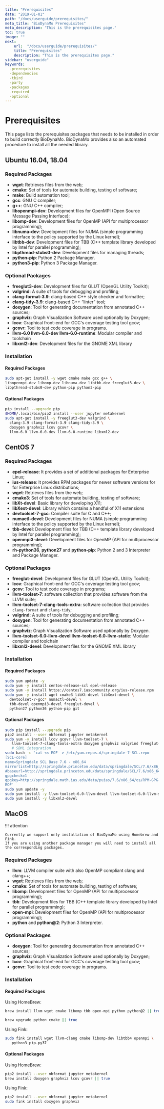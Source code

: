 ```yaml
---
title: "Prerequisites"
date: "2019-01-01"
path: "/docs/userguide/prerequisites/"
meta_title: "BioDynaMo Prerequisites"
meta_description: "This is the prerequisites page."
toc: true
image: ""
next:
    url:  "/docs/userguide/prerequisites/"
    title: "Prerequisites"
    description: "This is the prerequisites page."
sidebar: "userguide"
keywords:
  -prerequisites
  -dependencies
  -third
  -party
  -packages
  -required
  -optional
---
```



# Prerequisites

This page lists the prerequisites packages that needs to be installed in order to build correctly BioDynaMo.
BioDynaMo provides also an automated procedure to install all the needed library.

## Ubuntu 16.04, 18.04

### Required Packages

  * **wget**: Retrieves files from the web;
  * **cmake**: Set of tools for automate building, testing of software;
  * **make**: Build automation tool;
  * **gcc**: GNU C compiler;
  * **g++**: GNU C++ compiler;
  * **libopenmpi-dev**: Development files for OpenMPI (Open Source Message Passing Interface);
  * **libomp-dev**: Development files for OpenMP (API for multiprocessor programming);
  * **libnuma-dev**: Development files for NUMA (simple programming interface to the policy supported by the Linux kernel);
  * **libtbb-dev**: Development files for TBB (C++ template library developed by Intel for parallel programming);
  * **libpthread-stubs0-dev**: Development files for managing threads;
  * **python-pip**: Python 2 Package Manager.
  * **python3-pip**: Python 3 Package Manager.

### Optional Packages

  * **freeglut3-dev**: Development files for GLUT (OpenGL Utility Toolkit);
  * **valgrind**: A suite of tools for debugging and profiling;
  * **clang-format-3.9**: clang-based C++ style checker and formatter;
  * **clang-tidy-3.9**: clang-based C++ “linter” tool;
  * **doxygen**: Tool for generating documentation from annotated C++ sources;
  * **graphviz**: Graph Visualization Software used optionally by Doxygen;
  * **lcov**: Graphical front-end for GCC's coverage testing tool gcov;
  * **gcovr**: Tool to test code coverage in programs.
  * **llvm-6.0 llvm-6.0-dev llvm-6.0-runtime**: Modular compiler and toolchain
  * **libxml2-dev**: Development files for the GNOME XML library


### Installation

#### Required Packages
```bash
sudo apt-get install -y wget cmake make gcc g++ \
libopenmpi-dev libomp-dev libnuma-dev libtbb-dev freeglut3-dev \
libpthread-stubs0-dev python-pip python3-pip
```

#### Optional Packages
```bash
pip install --upgrade pip
$HOME/.local/bin/pip2 install --user jupyter metakernel
sudo apt-get install -y freeglut3-dev valgrind \
  clang-3.9 clang-format-3.9 clang-tidy-3.9 \
  doxygen graphviz lcov gcovr \
  llvm-6.0 llvm-6.0-dev llvm-6.0-runtime libxml2-dev
```

## CentOS 7

### Required Packages

 * **epel-release**: It provides a set of additional packages for Enterprise Linux;
 * **ius-release**: It provides RPM packages for newer software versions for for Enterprise Linux distributions;
 * **wget**: Retrieves files from the web;
 * **cmake3**: Set of tools for automate building, testing of software;
 * **libXt-devel**: Basic library for developing X11;
 * **libXext-devel**: Library which contains a handful of X11 extensions
 * **devtoolset-7-gcc**: Compiler suite for C and C++;
 * **numactl-devel**: Development files for NUMA (simple programming interface to the policy supported by the Linux kernel);
 * **tbb-devel**: Development files for TBB (C++ template library developed by Intel for parallel programming);
 * **openmpi3-devel**: Development files for OpenMP (API for multiprocessor programming);
 * **rh-python36**, **python27** and **python-pip**: Python 2 and 3 Interpreter and Package Manager.


### Optional Packages

 * **freeglut-devel**: Development files for GLUT (OpenGL Utility Toolkit);
 * **lcov**: Graphical front-end for GCC's coverage testing tool gcov;
 * **gcov**: Tool to test code coverage in programs;
 * **llvm-toolset-7**: software collection that provides software from the LLVM suite;
 * **llvm-toolset-7-clang-tools-extra**: software collection that provides `clang-format` and `clang-tidy`;
 * **valgrind**: A suite of tools for debugging and profiling;
 * **doxygen**: Tool for generating documentation from annotated C++ sources;
 * **graphviz**: Graph Visualization Software used optionally by Doxygen.
 * **llvm-toolset-6.0-llvm-devel llvm-toolset-6.0-llvm-static**: Modular compiler and toolchain
 * **libxml2-devel**: Development files for the GNOME XML library

### Installation

#### Required Packages
```bash
sudo yum update -y
sudo yum -y install centos-release-scl epel-release
sudo yum -y install https://centos7.iuscommunity.org/ius-release.rpm
sudo yum -y install wget cmake3 libXt-devel libXext-devel \
  devtoolset-7-gcc* numactl-devel \
  tbb-devel openmpi3-devel freeglut-devel \
  python27 python36 python-pip git
```
#### Optional Packages
```bash
sudo pip install --upgrade pip
pip2 install --user nbformat jupyter metakernel
sudo yum -y install lcov gcovr llvm-toolset-7 \
   llvm-toolset-7-clang-tools-extra doxygen graphviz valgrind freeglut-devel
   # SBML integration
sudo bash -c 'cat << EOF  > /etc/yum.repos.d/springdale-7-SCL.repo
[SCL-core]
name=Springdale SCL Base 7.6 - x86_64
mirrorlist=http://springdale.princeton.edu/data/springdale/SCL/7.6/x86_64/mirrorlist
#baseurl=http://springdale.princeton.edu/data/springdale/SCL/7.6/x86_64
gpgcheck=1
gpgkey=http://springdale.math.ias.edu/data/puias/7.6/x86_64/os/RPM-GPG-KEY-puias
EOF'
sudo yum update -y
sudo yum install -y llvm-toolset-6.0-llvm-devel llvm-toolset-6.0-llvm-static
sudo yum install -y libxml2-devel
```

## MacOS

!!! attention

    Currently we support only installation of BioDynaMo using Homebrew and Fink.
    If you are using another package manager you will need to install all
    the corresponding packages.

### Required Packages

 * **llvm**: LLVM compiler suite with also OpenMP compliant clang and clang++;
 * **wget**: Retrieves files from the web;
 * **cmake**: Set of tools for automate building, testing of software;
 * **libomp**: Development files for OpenMP (API for multiprocessor programming);
 * **tbb**: Development files for TBB (C++ template library developed by Intel for parallel programming);
 * **open-mpi**: Development files for OpenMP (API for multiprocessor programming);
 * **python** and **python@2**: Python 3 Interpreter.

### Optional Packages

 * **doxygen**: Tool for generating documentation from annotated C++ sources;
 * **graphviz**: Graph Visualization Software used optionally by Doxygen;
 * **lcov**: Graphical front-end for GCC's coverage testing tool gcov;
 * **gcovr**: Tool to test code coverage in programs.

### Installation

#### Required Packages

Using HomeBrew:

```bash
brew install llvm wget cmake libomp tbb open-mpi python python@2 || true

brew upgrade python cmake || true
```

Using Fink:

```bash
sudo fink install wget llvm-clang cmake libomp-dev libtbb4 openmpi \
   python3 pip-py37
```

#### Optional Packages

Using HomeBrew:

```bash
pip2 install --user nbformat jupyter metakernel
brew install doxygen graphviz lcov gcovr || true
```

Using Fink:

```bash
pip2 install --user nbformat jupyter metakernel
sudo fink install doxygen graphviz
```
